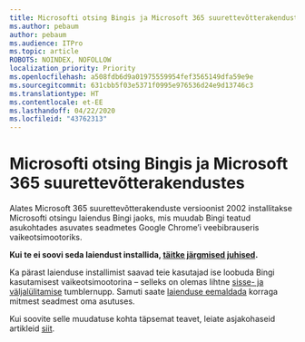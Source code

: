 ```yaml
---
title: Microsofti otsing Bingis ja Microsoft 365 suurettevõtterakendustes
ms.author: pebaum
author: pebaum
ms.audience: ITPro
ms.topic: article
ROBOTS: NOINDEX, NOFOLLOW
localization_priority: Priority
ms.openlocfilehash: a508fdb6d9a01975559954fef3565149dfa59e9e
ms.sourcegitcommit: 631cbb5f03e5371f0995e976536d24e9d13746c3
ms.translationtype: HT
ms.contentlocale: et-EE
ms.lasthandoff: 04/22/2020
ms.locfileid: "43762313"
---
```

# <a name="microsoft-search-in-bing-and-microsoft-365-apps-for-enterprise"></a>Microsofti otsing Bingis ja Microsoft 365 suurettevõtterakendustes

Alates Microsoft 365 suurettevõtterakenduste versioonist 2002 installitakse Microsofti otsingu laiendus Bingi jaoks, mis muudab Bingi teatud asukohtades asuvates seadmetes Google Chrome’i veebibrauseris vaikeotsimootoriks.

**Kui te ei soovi seda laiendust installida, [täitke järgmised juhised](https://docs.microsoft.com/deployoffice/microsoft-search-bing#how-to-exclude-the-extension-for-microsoft-search-in-bing-from-being-installed).**

Ka pärast laienduse installimist saavad teie kasutajad ise loobuda Bingi kasutamisest vaikeotsimootorina – selleks on olemas lihtne [sisse- ja väljalülitamise](https://docs.microsoft.com/deployoffice/microsoft-search-bing#change-whether-bing-is-the-default-search-engine-for-google-chrome) tumblernupp. Samuti saate [laienduse eemaldada](https://docs.microsoft.com/deployoffice/microsoft-search-bing#how-to-remove-the-extension-after-its-been-installed) korraga mitmest seadmest oma asutuses.

Kui soovite selle muudatuse kohta täpsemat teavet, leiate asjakohaseid artikleid [siit](https://docs.microsoft.com/deployoffice/microsoft-search-bing).